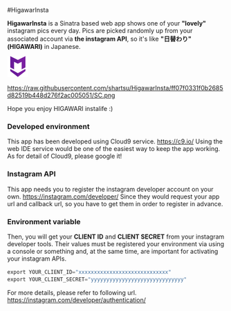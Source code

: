 #HigawarInsta

**HigawarInsta** is a Sinatra based web app shows one of your **"lovely"** instagram pics every day. 
Pics are picked randomly up from your associated account via **the instagram API**, so it's like **"日替わり" (HIGAWARI)** in Japanese. 

![ScreenShot](https://github.com/adam-p/markdown-here/raw/master/src/common/images/icon48.png)

https://raw.githubusercontent.com/shartsu/HigawarInsta/ff07f0331f0b2685d82519b448d276f2ac005051/SC.png

Hope you enjoy HIGAWARI instalife :)

### Developed environment
This app has been developed using Cloud9 service.
https://c9.io/
Using the web IDE service would be one of the easiest way to keep the app working. As for detail of Cloud9, please google it!

### Instagram API
This app needs you to register the instagram developer account on your own. 
https://instagram.com/developer/
Since they would request your app url and callback url, so you have to get them in order to register in advance. 

### Environment variable

Then, you will get your **CLIENT ID** and  **CLIENT SECRET** from your instagram developer tools.  Their values must be registered your environment via using a console or something and, at the same time, are important for activating your instagram APIs. 

``` python
export YOUR_CLIENT_ID="xxxxxxxxxxxxxxxxxxxxxxxxxxxxx"
export YOUR_CLIENT_SECRET="yyyyyyyyyyyyyyyyyyyyyyyyyyyyyy"
```
For more details, please refer to following url.
https://instagram.com/developer/authentication/
